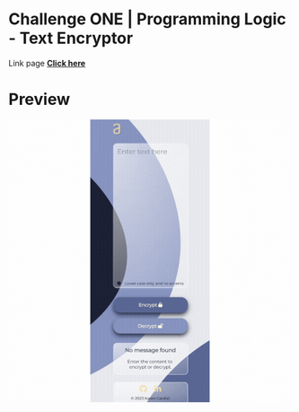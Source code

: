 # Challenge ONE | Programming Logic - Text Encryptor

Link page **[Click here](https://karencardiel.github.io/encryptor-text/)**

# Preview

![GIF](https://github.com/karencardiel/encryptor-text/blob/main/imagenes/ss.gif)

